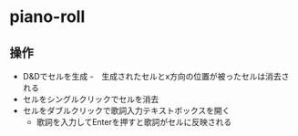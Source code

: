 # piano-roll

## 操作
- D&Dでセルを生成
  -　生成されたセルとx方向の位置が被ったセルは消去される
- セルをシングルクリックでセルを消去
- セルをダブルクリックで歌詞入力テキストボックスを開く
  - 歌詞を入力してEnterを押すと歌詞がセルに反映される

